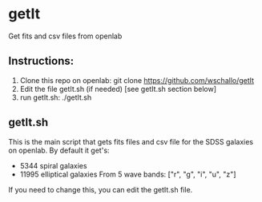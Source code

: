 # getIt
Get fits and csv files from openlab

## Instructions:
1) Clone this repo on openlab: git clone https://github.com/wschallo/getIt
2) Edit the file getIt.sh (if needed) [see getIt.sh section below]
3) run getIt.sh: ./getIt.sh


## getIt.sh
This is the main script that gets fits files and csv file for the SDSS galaxies on openlab.
By default it get's:
  - 5344 spiral galaxies
  - 11995 elliptical galaxies
 From 5 wave bands: ["r", "g", "i", "u", "z"]
 
 If you need to change this, you can edit the getIt.sh file. 
